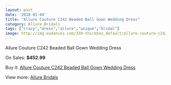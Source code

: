```yaml
---
layout: post
date: '2018-01-04'
title: "Allure Couture C242 Beaded Ball Gown Wedding Dress"
category: Allure Bridals
tags: ["crazy","dress","allure","unique","bridal"]
image: http://img.eudances.com/339-thickbox_default/allure-couture-c242-beaded-ball-gown-wedding-dress.jpg
---
```

Allure Couture C242 Beaded Ball Gown Wedding Dress

On Sales: **$452.99**
<a href="https://www.eudances.com/en/allure-bridals/105-allure-couture-c242-beaded-ball-gown-wedding-dress.html"><amp-img layout="responsive" width="600" height="600" src="//img.eudances.com/339-thickbox_default/allure-couture-c242-beaded-ball-gown-wedding-dress.jpg" alt="Allure Couture C242 Beaded Ball Gown Wedding Dress 0" /></a>
<a href="https://www.eudances.com/en/allure-bridals/105-allure-couture-c242-beaded-ball-gown-wedding-dress.html"><amp-img layout="responsive" width="600" height="600" src="//img.eudances.com/343-thickbox_default/allure-couture-c242-beaded-ball-gown-wedding-dress.jpg" alt="Allure Couture C242 Beaded Ball Gown Wedding Dress 1" /></a>
<a href="https://www.eudances.com/en/allure-bridals/105-allure-couture-c242-beaded-ball-gown-wedding-dress.html"><amp-img layout="responsive" width="600" height="600" src="//img.eudances.com/342-thickbox_default/allure-couture-c242-beaded-ball-gown-wedding-dress.jpg" alt="Allure Couture C242 Beaded Ball Gown Wedding Dress 2" /></a>
<a href="https://www.eudances.com/en/allure-bridals/105-allure-couture-c242-beaded-ball-gown-wedding-dress.html"><amp-img layout="responsive" width="600" height="600" src="//img.eudances.com/341-thickbox_default/allure-couture-c242-beaded-ball-gown-wedding-dress.jpg" alt="Allure Couture C242 Beaded Ball Gown Wedding Dress 3" /></a>
<a href="https://www.eudances.com/en/allure-bridals/105-allure-couture-c242-beaded-ball-gown-wedding-dress.html"><amp-img layout="responsive" width="600" height="600" src="//img.eudances.com/340-thickbox_default/allure-couture-c242-beaded-ball-gown-wedding-dress.jpg" alt="Allure Couture C242 Beaded Ball Gown Wedding Dress 4" /></a>

Buy it: [Allure Couture C242 Beaded Ball Gown Wedding Dress](https://www.eudances.com/en/allure-bridals/105-allure-couture-c242-beaded-ball-gown-wedding-dress.html "Allure Couture C242 Beaded Ball Gown Wedding Dress")

View more: [Allure Bridals](https://www.eudances.com/en/2-allure-bridals "Allure Bridals")